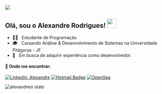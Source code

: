 ![](https://komarev.com/ghpvc/?username=alexandreix&color=0dff00)

##  Olá, sou o <strong>Alexandre Rodrigues!</strong> <img src="https://media.giphy.com/media/hvRJCLFzcasrR4ia7z/giphy.gif" width="30" > 

- 🧑‍💻 &nbsp; Estudante de Programação
- 🎓 &nbsp;  Cursando Análise & Desenvolvimento de Sistemas na Universidade Pitágoras - JF
- 🌱 &nbsp; Em busca de adquirir experiência como desenvolvedor.

#### 💬 Onde me encontrar:
[![Linkedin: Alexandre](https://img.shields.io/badge/-LinkedIn-183fbb?style=flat-square&logo=Linkedin&logoColor=white&link=https://www.linkedin.com/in/alexandrerodriguesd-b4256b250/)](https://www.linkedin.com/in/alexandrerodriguesd-b4256b250/)
[![Hotmail Badge](https://img.shields.io/badge/-Hotmail-blue?style=flat-square&logo=microsoft-outlook&logoColor=white&link=mailto:SEU-EMAIL)](mailto:alexandreix@hotmail.com)
[![OpenSea](https://img.shields.io/badge/-OpenSea-4d72e8?style=flat-square&logo=opensea&logoColor=white&linkhttps://opensea.io/alexandrearts)](https://opensea.io/alexandrearts)
<!--[![GitHub]( https://img.shields.io/github/followers/alexandreix?label=follow&style=social)](https://github.com/alexandreix/)-->

![alexandreix stats](https://github-readme-stats.vercel.app/api?username=alexandreix&show_icons=true&theme=radical)
<!--
**alexandreix/alexandreix** is a ✨ _special_ ✨ repository because its `README.md` (this file) appears on your GitHub profile.

Here are some ideas to get you started:

- 🔭 I’m currently working on ...
- 🌱 I’m currently learning ...
- 👯 I’m looking to collaborate on ...
- 🤔 I’m looking for help with ...
- 💬 Ask me about ...
- 📫 How to reach me: ...
- 😄 Pronouns: ...
- ⚡ Fun fact: ...
-->
